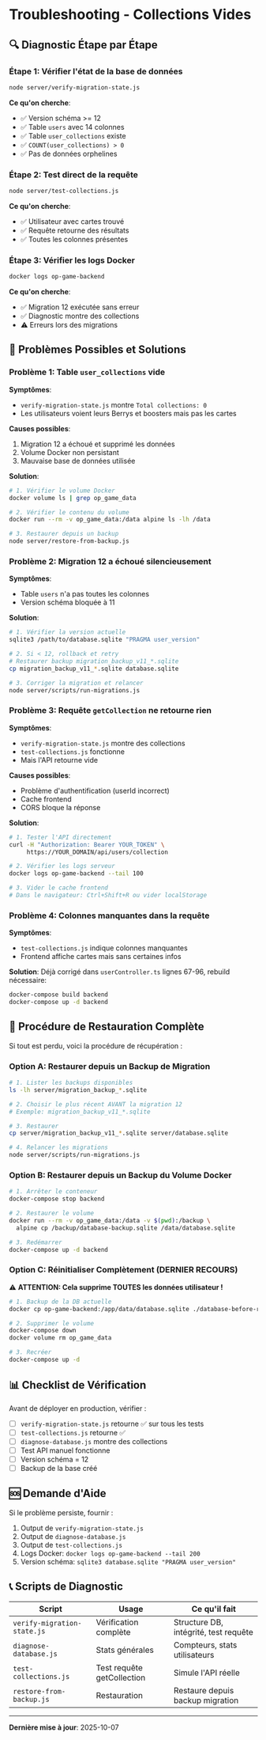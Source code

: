# Troubleshooting - Collections Vides

## 🔍 Diagnostic Étape par Étape

### Étape 1: Vérifier l'état de la base de données

```bash
node server/verify-migration-state.js
```

**Ce qu'on cherche**:
- ✅ Version schéma >= 12
- ✅ Table `users` avec 14 colonnes
- ✅ Table `user_collections` existe
- ✅ `COUNT(user_collections) > 0`
- ✅ Pas de données orphelines

### Étape 2: Test direct de la requête

```bash
node server/test-collections.js
```

**Ce qu'on cherche**:
- ✅ Utilisateur avec cartes trouvé
- ✅ Requête retourne des résultats
- ✅ Toutes les colonnes présentes

### Étape 3: Vérifier les logs Docker

```bash
docker logs op-game-backend
```

**Ce qu'on cherche**:
- ✅ Migration 12 exécutée sans erreur
- ✅ Diagnostic montre des collections
- ⚠️ Erreurs lors des migrations

## 🐛 Problèmes Possibles et Solutions

### Problème 1: Table `user_collections` vide

**Symptômes**:
- `verify-migration-state.js` montre `Total collections: 0`
- Les utilisateurs voient leurs Berrys et boosters mais pas les cartes

**Causes possibles**:
1. Migration 12 a échoué et supprimé les données
2. Volume Docker non persistant
3. Mauvaise base de données utilisée

**Solution**:
```bash
# 1. Vérifier le volume Docker
docker volume ls | grep op_game_data

# 2. Vérifier le contenu du volume
docker run --rm -v op_game_data:/data alpine ls -lh /data

# 3. Restaurer depuis un backup
node server/restore-from-backup.js
```

### Problème 2: Migration 12 a échoué silencieusement

**Symptômes**:
- Table `users` n'a pas toutes les colonnes
- Version schéma bloquée à 11

**Solution**:
```bash
# 1. Vérifier la version actuelle
sqlite3 /path/to/database.sqlite "PRAGMA user_version"

# 2. Si < 12, rollback et retry
# Restaurer backup migration_backup_v11_*.sqlite
cp migration_backup_v11_*.sqlite database.sqlite

# 3. Corriger la migration et relancer
node server/scripts/run-migrations.js
```

### Problème 3: Requête `getCollection` ne retourne rien

**Symptômes**:
- `verify-migration-state.js` montre des collections
- `test-collections.js` fonctionne
- Mais l'API retourne vide

**Causes possibles**:
- Problème d'authentification (userId incorrect)
- Cache frontend
- CORS bloque la réponse

**Solution**:
```bash
# 1. Tester l'API directement
curl -H "Authorization: Bearer YOUR_TOKEN" \
     https://YOUR_DOMAIN/api/users/collection

# 2. Vérifier les logs serveur
docker logs op-game-backend --tail 100

# 3. Vider le cache frontend
# Dans le navigateur: Ctrl+Shift+R ou vider localStorage
```

### Problème 4: Colonnes manquantes dans la requête

**Symptômes**:
- `test-collections.js` indique colonnes manquantes
- Frontend affiche cartes mais sans certaines infos

**Solution**:
Déjà corrigé dans `userController.ts` lignes 67-96, rebuild nécessaire:

```bash
docker-compose build backend
docker-compose up -d backend
```

## 🔄 Procédure de Restauration Complète

Si tout est perdu, voici la procédure de récupération :

### Option A: Restaurer depuis un Backup de Migration

```bash
# 1. Lister les backups disponibles
ls -lh server/migration_backup_*.sqlite

# 2. Choisir le plus récent AVANT la migration 12
# Exemple: migration_backup_v11_*.sqlite

# 3. Restaurer
cp server/migration_backup_v11_*.sqlite server/database.sqlite

# 4. Relancer les migrations
node server/scripts/run-migrations.js
```

### Option B: Restaurer depuis un Backup du Volume Docker

```bash
# 1. Arrêter le conteneur
docker-compose stop backend

# 2. Restaurer le volume
docker run --rm -v op_game_data:/data -v $(pwd):/backup \
  alpine cp /backup/database-backup.sqlite /data/database.sqlite

# 3. Redémarrer
docker-compose up -d backend
```

### Option C: Réinitialiser Complètement (DERNIER RECOURS)

⚠️ **ATTENTION: Cela supprime TOUTES les données utilisateur !**

```bash
# 1. Backup de la DB actuelle
docker cp op-game-backend:/app/data/database.sqlite ./database-before-reset.sqlite

# 2. Supprimer le volume
docker-compose down
docker volume rm op_game_data

# 3. Recréer
docker-compose up -d
```

## 📊 Checklist de Vérification

Avant de déployer en production, vérifier :

- [ ] `verify-migration-state.js` retourne ✅ sur tous les tests
- [ ] `test-collections.js` retourne ✅
- [ ] `diagnose-database.js` montre des collections
- [ ] Test API manuel fonctionne
- [ ] Version schéma = 12
- [ ] Backup de la base créé

## 🆘 Demande d'Aide

Si le problème persiste, fournir :

1. Output de `verify-migration-state.js`
2. Output de `diagnose-database.js`
3. Output de `test-collections.js`
4. Logs Docker: `docker logs op-game-backend --tail 200`
5. Version schéma: `sqlite3 database.sqlite "PRAGMA user_version"`

## 📞 Scripts de Diagnostic

| Script | Usage | Ce qu'il fait |
|--------|-------|---------------|
| `verify-migration-state.js` | Vérification complète | Structure DB, intégrité, test requête |
| `diagnose-database.js` | Stats générales | Compteurs, stats utilisateurs |
| `test-collections.js` | Test requête getCollection | Simule l'API réelle |
| `restore-from-backup.js` | Restauration | Restaure depuis backup migration |

---

**Dernière mise à jour**: 2025-10-07
